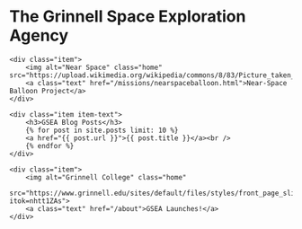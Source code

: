 ---
---

# The Grinnell Space Exploration Agency

<div id="news">

	<div class="item">
		<img alt="Near Space" class="home"  src="https://upload.wikimedia.org/wikipedia/commons/8/83/Picture_taken_at_aprox._100,000_feet_above_Oregon_by_Justin_Hamel_and_Chris_Thompson.jpg">
		<a class="text" href="/missions/nearspaceballoon.html">Near-Space Balloon Project</a>
	</div>

	<div class="item item-text">
		<h3>GSEA Blog Posts</h3>
		{% for post in site.posts limit: 10 %}
		<a href="{{ post.url }}">{{ post.title }}</a><br />
		{% endfor %}
	</div>

	<div class="item">
		<img alt="Grinnell College" class="home"
		src="https://www.grinnell.edu/sites/default/files/styles/front_page_slideshow/public/About%20campus%20shot.jpg?itok=nhtt1ZAs">
		<a class="text" href="/about">GSEA Launches!</a>
	</div>

</div>

